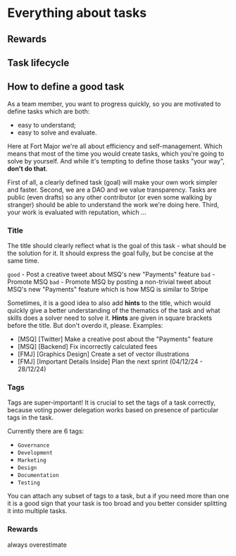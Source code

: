 # Everything about tasks

## Rewards

## Task lifecycle

## How to define a good task

As a team member, you want to progress quickly, so you are motivated to define tasks which are both:

* easy to understand;
* easy to solve and evaluate.

Here at Fort Major we're all about efficiency and self-management.
Which means that most of the time you would create tasks, which you're going to solve by yourself. And while it's tempting to define those tasks "your way", **don't do that**.

First of all, a clearly defined task (goal) will make your own work simpler and faster.
Second, we are a DAO and we value transparency. Tasks are public (even drafts) so any other contributor (or even some walking by stranger) should be able to understand the work we're doing here.
Third, your work is evaluated with reputation, which ...

### Title

The title should clearly reflect what is the goal of this task - what should be the solution for it. It should express the goal fully, but be concise at the same time.

`good` - Post a creative tweet about MSQ's new "Payments" feature
`bad`  - Promote MSQ
`bad`  - Promote MSQ by posting a non-trivial tweet about MSQ's new "Payments" feature which is how MSQ is similar to Stripe

Sometimes, it is a good idea to also add **hints** to the title, which would quickly give a better understanding of the thematics of the task and what skills does a solver need to solve it. **Hints** are given in square brackets before the title. But don't overdo it, please. Examples:

* [MSQ] [Twitter] Make a creative post about the "Payments" feature
* [MSQ] [Backend] Fix incorrectly calculated fees
* [FMJ] [Graphics Design] Create a set of vector illustrations
* [FMJ] [Important Details Inside] Plan the next sprint (04/12/24 - 28/12/24)

### Tags

Tags are super-important! It is crucial to set the tags of a task correctly, because voting power delegation works based on presence of particular tags in the task.

Currently there are 6 tags:

* `Governance`
* `Development`
* `Marketing`
* `Design`
* `Documentation`
* `Testing`

You can attach any subset of tags to a task, but a if you need more than one it is a good sign that your task is too broad and you better consider splitting it into multiple tasks.


### Rewards

always overestimate
